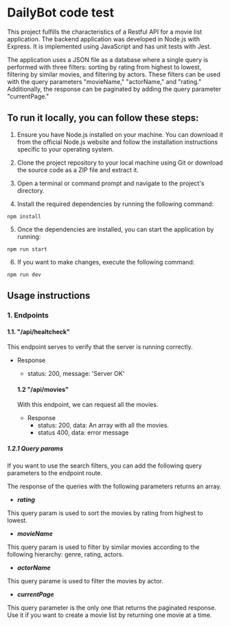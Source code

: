 # DailyBot code test

This project fulfills the characteristics of a Restful API for a movie list application. The backend application was developed in Node.js with Express. It is implemented using JavaScript and has unit tests with Jest.

The application uses a JSON file as a database where a single query is performed with three filters: sorting by rating from highest to lowest, filtering by similar movies, and filtering by actors. These filters can be used with the query parameters "movieName," "actorName," and "rating." Additionally, the response can be paginated by adding the query parameter "currentPage."

## To run it locally, you can follow these steps:

1. Ensure you have Node.js installed on your machine. You can download it from the official Node.js website and follow the installation instructions specific to your operating system.

2. Clone the project repository to your local machine using Git or download the source code as a ZIP file and extract it.

3. Open a terminal or command prompt and navigate to the project's directory.

4. Install the required dependencies by running the following command:

```
npm install
```

5. Once the dependencies are installed, you can start the application by running:

```
npm run start
```

6. If you want to make changes, execute the following command:

```
npm run dev
```

## Usage instructions

### 1. Endpoints

#### 1.1. "/api/healtcheck"

This endpoint serves to verify that the server is running correctly.

- Response

  - status: 200, message: 'Server OK'

  #### 1.2 "/api/movies"

  With this endpoint, we can request all the movies.

  - Response
    - status: 200, data: An array with all the movies.
    - status 400, data: error message

##### 1.2.1 Query params

If you want to use the search filters, you can add the following query parameters to the endpoint route.

The response of the queries with the following parameters returns an array.

- **_rating_**

This query param is used to sort the movies by rating from highest to lowest.

- **_movieName_**

This query param is used to filter by similar movies according to the following hierarchy: genre, rating, actors.

- **_actorName_**

This query parame is used to filter the movies by actor.

- **_currentPage_**

This query parameter is the only one that returns the paginated response. Use it if you want to create a movie list by returning one movie at a time.
